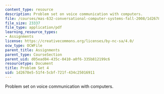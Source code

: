 ```yaml
---
content_type: resource
description: Problem set on voice communication with computers.
file: /courses/mas-632-conversational-computer-systems-fall-2008/1d2678e551f45cbf721f434c25016911_ps4.pdf
file_size: 23337
file_type: application/pdf
learning_resource_types:
- Assignments
license: https://creativecommons.org/licenses/by-nc-sa/4.0/
ocw_type: OCWFile
parent_title: Assignments
parent_type: CourseSection
parent_uid: d05ead04-435c-0410-a0f6-335b812199c6
resourcetype: Document
title: Problem Set 4
uid: 1d2678e5-51f4-5cbf-721f-434c25016911
---
```

Problem set on voice communication with computers.